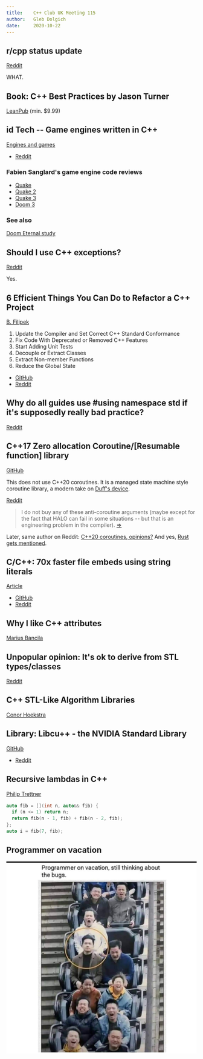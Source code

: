 ```yaml
---
title:    C++ Club UK Meeting 115
author:   Gleb Dolgich
date:     2020-10-22
---
```


## r/cpp status update

[Reddit](https://www.reddit.com/r/cpp/comments/j8t9fu/rcpp_status_update/)

WHAT.

## Book: C++ Best Practices by Jason Turner

[LeanPub](https://leanpub.com/cppbestpractices) (min. $9.99)

## id Tech -- Game engines written in C++

[Engines and games](https://www.mycplus.com/featured-articles/id-tech-game-engines/)

* [Reddit](https://www.reddit.com/r/programming/comments/iogbon/id_tech_series_of_game_engines_written_in_cc/)

### Fabien Sanglard's game engine code reviews

* [Quake](https://fabiensanglard.net/quakeSource/index.php)
* [Quake 2](https://fabiensanglard.net/quake2/index.php)
* [Quake 3](https://fabiensanglard.net/quake3/index.php)
* [Doom 3](https://fabiensanglard.net/doom3/index.php)

### See also

[Doom Eternal study](https://simoncoenen.com/blog/programming/graphics/DoomEternalStudy.html)

## Should I use C++ exceptions?

[Reddit](https://www.reddit.com/r/cpp/comments/ikv9kv/should_i_use_c_exceptions/)

Yes.

## 6 Efficient Things You Can Do to Refactor a C++ Project

[B. Filipek](https://www.bfilipek.com/2020/08/6things-refactor.html)

1. Update the Compiler and Set Correct C++ Standard Conformance
2. Fix Code With Deprecated or Removed C++ Features
3. Start Adding Unit Tests
4. Decouple or Extract Classes
5. Extract Non-member Functions
6. Reduce the Global State

* [GitHub](https://github.com/fenbf/ViAlg-Update)
* [Reddit](https://www.reddit.com/r/cpp/comments/ijtoez/6_efficient_things_you_can_do_to_refactor_a_c/)

## Why do all guides use #using namespace std if it's supposedly really bad practice?

[Reddit](https://www.reddit.com/r/cpp/comments/iihj9s/why_do_all_guides_use_using_namespace_std_if_its/)

## C++17 Zero allocation Coroutine/[Resumable function] library

[GitHub](https://github.com/seppeon/SCoro)

This does not use C++20 coroutines. It is a managed state machine style coroutine library, a modern take on [Duff's device](https://en.wikipedia.org/wiki/Duff%27s_device).

[Reddit](https://www.reddit.com/r/cpp/comments/ikhlvw/c17_zero_allocation_coroutineresumable_function/)

> I do not buy any of these anti-coroutine arguments (maybe except for the fact that HALO can fail in some situations -- but that is an engineering problem in the compiler). [=>](https://www.reddit.com/r/cpp/comments/ikhlvw/c17_zero_allocation_coroutineresumable_function/g3kt9se?utm_source=share&utm_medium=web2x&context=3)

Later, same author on Reddit: [C++20 coroutines, opinions?](https://www.reddit.com/r/cpp/comments/j1xhgv/c20_coroutines_opinions/) And yes, [Rust gets mentioned](https://www.reddit.com/r/cpp/comments/j1xhgv/c20_coroutines_opinions/g72puhx/).

## C/C++: 70x faster file embeds using string literals

[Article](https://mort.coffee/home/fast-cpp-embeds/)

* [GitHub](https://github.com/mortie/strliteral)
* [Reddit](https://old.reddit.com/r/cpp/comments/i2x3go/70x_faster_file_embeds_using_string_literals/)

## Why I like C++ attributes

[Marius Bancila](https://mariusbancila.ro/blog/2020/08/30/why-i-like-cpp-attributes/)

## Unpopular opinion: It's ok to derive from STL types/classes

[Reddit](https://www.reddit.com/r/cpp/comments/ipk90u/unpopular_opinion_its_ok_to_derive_from_stl/)

## C++ STL-Like Algorithm Libraries

[Conor Hoekstra](https://codereport.github.io/CppSTLLikeLibraries/)

## Library: Libcu++ - the NVIDIA Standard Library

[GitHub](https://github.com/NVIDIA/libcudacxx)

* [Reddit](https://www.reddit.com/r/programming/comments/ivq9c8/libcu_nvidia_c_standard_library/)

## Recursive lambdas in C++

[Philip Trettner](https://artificial-mind.net/blog/2020/09/12/recursive-lambdas)

```cpp
auto fib = [](int n, auto&& fib) {
  if (n <= 1) return n;
  return fib(n - 1, fib) + fib(n - 2, fib);
};
auto i = fib(7, fib);
```

## Programmer on vacation

![](img/programmer_rollercoaster.jpg)
